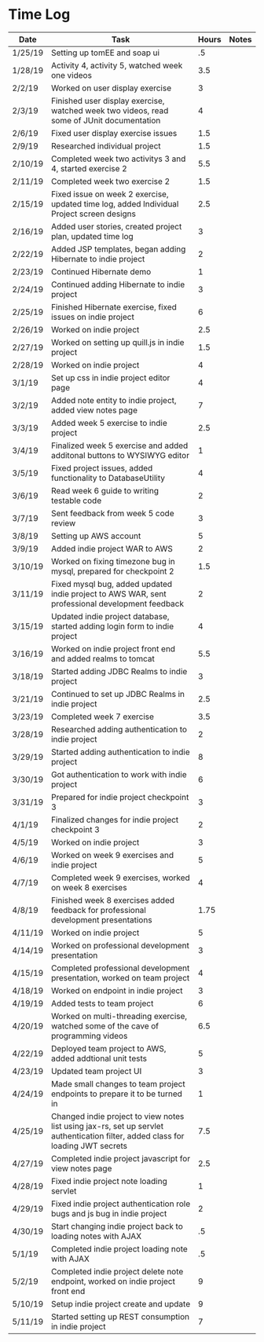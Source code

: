 # Time Log

| Date     | Task | Hours | Notes |
| -------- | ---- | ----- | ----- |
| 1/25/19 | Setting up tomEE and soap ui | .5 ||
| 1/28/19 | Activity 4, activity 5, watched week one videos | 3.5 ||
| 2/2/19  | Worked on user display exercise | 3 ||
| 2/3/19  | Finished user display exercise, watched week two videos, read some of JUnit documentation | 4 ||
| 2/6/19  | Fixed user display exercise issues | 1.5 ||
| 2/9/19  | Researched individual project| 1.5 ||
| 2/10/19 | Completed week two activitys 3 and 4, started exercise 2 | 5.5 ||
| 2/11/19 | Completed week two exercise 2 | 1.5 ||
| 2/15/19 | Fixed issue on week 2 exercise, updated time log, added Individual Project screen designs | 2.5 || 
| 2/16/19 | Added user stories, created project plan, updated time log | 3 ||
| 2/22/19 | Added JSP templates, began adding Hibernate to indie project | 2 ||
| 2/23/19 | Continued Hibernate demo | 1 ||
| 2/24/19 | Continued adding Hibernate to indie project | 3 ||
| 2/25/19 | Finished Hibernate exercise, fixed issues on indie project | 6 ||
| 2/26/19 | Worked on indie project | 2.5 ||
| 2/27/19 | Worked on setting up quill.js in indie project | 1.5 ||
| 2/28/19 | Worked on indie project | 4 ||
| 3/1/19  | Set up css in indie project editor page | 4 ||
| 3/2/19  | Added note entity to indie project, added view notes page | 7 ||
| 3/3/19  | Added week 5 exercise to indie project | 2.5 ||
| 3/4/19  | Finalized week 5 exercise and added additonal buttons to WYSIWYG editor | 1 ||
| 3/5/19  | Fixed project issues, added functionality to DatabaseUtility | 4 ||
| 3/6/19  | Read week 6 guide to writing testable code | 2 ||
| 3/7/19  | Sent feedback from week 5 code review | 3 ||
| 3/8/19  | Setting up AWS account | 5 ||
| 3/9/19  | Added indie project WAR to AWS | 2 ||
| 3/10/19 | Worked on fixing timezone bug in mysql, prepared for checkpoint 2 | 1.5 ||
| 3/11/19 | Fixed mysql bug, added updated indie project to AWS WAR, sent professional development feedback | 2 ||
| 3/15/19 | Updated indie project database, started adding login form to indie project | 4 ||
| 3/16/19 | Worked on indie project front end and added realms to tomcat | 5.5 ||
| 3/18/19 | Started adding JDBC Realms to indie project | 3 ||
| 3/21/19 | Continued to set up JDBC Realms in indie project | 2.5 ||
| 3/23/19 | Completed week 7 exercise | 3.5 ||
| 3/28/19 | Researched adding authentication to indie project | 2 ||
| 3/29/19 | Started adding authentication to indie project | 8 ||
| 3/30/19 | Got authentication to work with indie project | 6 ||
| 3/31/19 | Prepared for indie project checkpoint 3 | 3 ||
| 4/1/19  | Finalized changes for indie project checkpoint 3 | 2 ||
| 4/5/19  | Worked on indie project | 3 ||
| 4/6/19  | Worked on week 9 exercises and indie project | 5 || 
| 4/7/19  | Completed week 9 exercises, worked on week 8 exercises | 4 ||
| 4/8/19  | Finished week 8 exercises added feedback for professional development presentations | 1.75 ||
| 4/11/19 | Worked on indie project | 5 ||
| 4/14/19 | Worked on professional development presentation | 3 ||
| 4/15/19 | Completed professional development presentation, worked on team project | 4 ||
| 4/18/19 | Worked on endpoint in indie project | 3 ||
| 4/19/19 | Added tests to team project | 6 ||
| 4/20/19 | Worked on multi-threading exercise, watched some of the cave of programming videos | 6.5 ||
| 4/22/19 | Deployed team project to AWS, added addtional unit tests | 5 ||
| 4/23/19 | Updated team project UI | 3 ||
| 4/24/19 | Made small changes to team project endpoints to prepare it to be turned in | 1 ||
| 4/25/19 | Changed indie project to view notes list using jax-rs, set up servlet authentication filter, added class for loading JWT secrets | 7.5 ||
| 4/27/19 | Completed indie project javascript for view notes page | 2.5 ||
| 4/28/19 | Fixed indie project note loading servlet | 1 ||
| 4/29/19 | Fixed indie project authentication role bugs and js bug in indie project | 2 ||
| 4/30/19 | Start changing indie project back to loading notes with AJAX | .5 ||
| 5/1/19  | Completed indie project loading note with AJAX | .5 ||
| 5/2/19  | Completed indie project delete note endpoint, worked on indie project front end | 9 ||
| 5/10/19 | Setup indie project create and update | 9 ||
| 5/11/19 | Started setting up REST consumption in indie project | 7 ||
